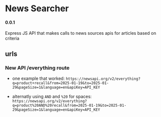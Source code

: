 # News Searcher

#### 0.0.1

Express JS API that makes calls to news sources apis for articles based on criteria

## urls

### New API /everything route

- one example that worked:
  `https://newsapi.org/v2/everything?q=product+recall&from=2025-01-19&to=2025-01-29&pageSize=1&language=en&apiKey=API_KEY`

- alternatly using `AND` and `%20` for spaces: `https://newsapi.org/v2/everything?q=product%20AND%20recall&from=2025-01-19&to=2025-01-29&pageSize=1&language=en&apiKey=API_KEY`
